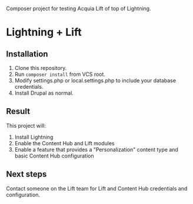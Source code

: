 Composer project for testing Acquia Lift of top of Lightning.

# Lightning + Lift

## Installation

1. Clone this repository.
2. Run `composer install` from VCS root.
3. Modify settings.php or local.settings.php to include your database
   credentials.
4. Install Drupal as normal.

## Result

This project will:
1. Install Lightning
2. Enable the Content Hub and Lift modules
3. Enable a feature that provides a "Personalization" content type and basic
   Content Hub configuration

## Next steps

Contact someone on the Lift team for Lift and Content Hub credentials and
configuration.

